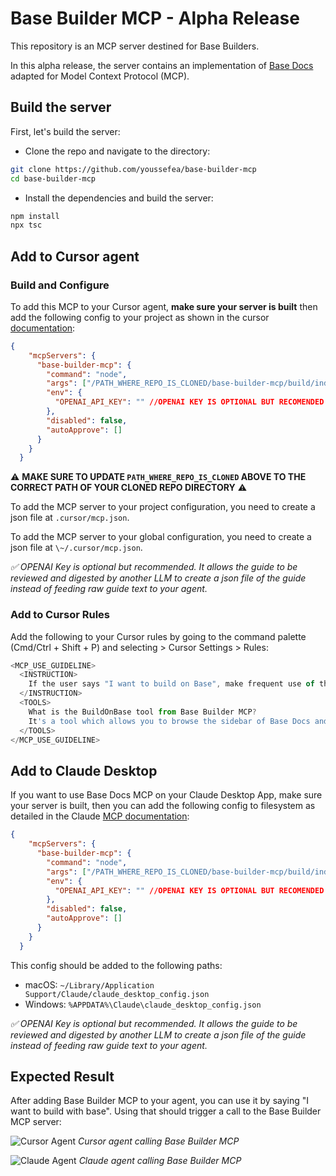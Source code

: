# Base Builder MCP - Alpha Release

This repository is an MCP server destined for Base Builders.

In this alpha release, the server contains an implementation of [Base Docs](https://docs.base.org) adapted for Model Context Protocol (MCP).

## Build the server

First, let's build the server:

- Clone the repo and navigate to the directory:

```bash
git clone https://github.com/youssefea/base-builder-mcp
cd base-builder-mcp
```

- Install the dependencies and build the server:

```bash
npm install
npx tsc
```

## Add to Cursor agent

### Build and Configure

To add this MCP to your Cursor agent, **make sure your server is built** then add the following config to your project as shown in the cursor [documentation](https://docs.cursor.com/context/model-context-protocol):

```json
{
    "mcpServers": {
      "base-builder-mcp": {
        "command": "node",
        "args": ["/PATH_WHERE_REPO_IS_CLONED/base-builder-mcp/build/index.js"],
        "env": {
          "OPENAI_API_KEY": "" //OPENAI KEY IS OPTIONAL BUT RECOMENDED
        },
        "disabled": false,
        "autoApprove": []
      }
    }
  }
```

⚠️ **MAKE SURE TO UPDATE `PATH_WHERE_REPO_IS_CLONED` ABOVE TO THE CORRECT PATH OF YOUR CLONED REPO DIRECTORY** ⚠️

To add the MCP server to your project configuration, you need to create a json file at `.cursor/mcp.json`.

To add the MCP server to your global configuration, you need to create a json file at `\~/.cursor/mcp.json`.

*✅ OPENAI Key is optional but recommended. It allows the guide to be reviewed and digested by another LLM to create a json file of the guide instead of feeding raw guide text to your agent.*

### Add to Cursor Rules

Add the following to your Cursor rules by going to the command palette (Cmd/Ctrl + Shift + P) and selecting > Cursor Settings > Rules:

```js
<MCP_USE_GUIDELINE>
  <INSTRUCTION>
    If the user says "I want to build on Base", make frequent use of the BuildOnBase MCP tool from Base-Docs MCP.
  </INSTRUCTION>
  <TOOLS>
    What is the BuildOnBase tool from Base Builder MCP?
    It's a tool which allows you to browse the sidebar of Base Docs and find the relevant guides to Build on Base. If you run this tool and you get an error because the guide is not found, try other guides from the sidebar.
  </TOOLS>
</MCP_USE_GUIDELINE>
```

## Add to Claude Desktop

If you want to use Base Docs MCP on your Claude Desktop App, make sure your server is built, then you can add the following config to filesystem as detailed in the Claude [MCP documentation](https://modelcontextprotocol.io/quickstart/user):

```json
{
    "mcpServers": {
      "base-builder-mcp": {
        "command": "node",
        "args": ["/PATH_WHERE_REPO_IS_CLONED/base-builder-mcp/build/index.js"],
        "env": {
          "OPENAI_API_KEY": "" //OPENAI KEY IS OPTIONAL BUT RECOMENDED
        },
        "disabled": false,
        "autoApprove": []
      }
    }
  }
```
This config should be added to the following paths:

- macOS: `~/Library/Application Support/Claude/claude_desktop_config.json`
- Windows: `%APPDATA%\Claude\claude_desktop_config.json`

*✅ OPENAI Key is optional but recommended. It allows the guide to be reviewed and digested by another LLM to create a json file of the guide instead of feeding raw guide text to your agent.*

## Expected Result

After adding Base Builder MCP to your agent, you can use it by saying "I want to build with base". Using that should trigger a call to the Base Builder MCP server:

 ![Cursor Agent](https://i.imgur.com/uSp0vOG.png)
 *Cursor agent calling Base Builder MCP*

![Claude Agent](https://i.imgur.com/WNdcToq.png)
 *Claude agent calling Base Builder MCP*
